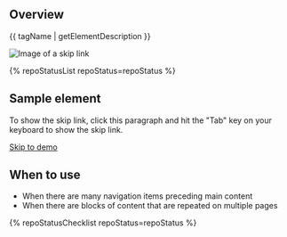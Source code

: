 ## Overview

{{ tagName | getElementDescription }}

<uxdot-example width-adjustment="220">
  <img src="{{ './skip-link.svg' | url }}" alt="Image of a skip link">
</uxdot-example>


{% repoStatusList repoStatus=repoStatus %}           


## Sample element

To show the skip link, click this paragraph and hit the "Tab" key on your keyboard to show the skip link.

<rh-skip-link>
  <a href="#demo">Skip to demo</a>
</rh-skip-link>


## When to use
  - When there are many navigation items preceding main content
  - When there are blocks of content that are repeated on multiple pages


{% repoStatusChecklist repoStatus=repoStatus %}
